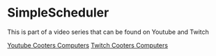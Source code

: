 # SimpleScheduler

This is part of a video series that can be found on Youtube and Twitch

[Youtube Cooters Computers](https://www.youtube.com/channel/UCrqcN81s96XXwXCNompDfjA)
[Twitch Cooters Computers](https://www.twitch.tv/cooterscomputers)
